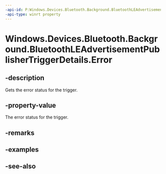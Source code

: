 ```yaml
---
-api-id: P:Windows.Devices.Bluetooth.Background.BluetoothLEAdvertisementPublisherTriggerDetails.Error
-api-type: winrt property
---
```


<!-- Property syntax
public Windows.Devices.Bluetooth.BluetoothError Error { get; }
-->

# Windows.Devices.Bluetooth.Background.BluetoothLEAdvertisementPublisherTriggerDetails.Error

## -description
Gets the error status for the trigger.

## -property-value
The error status for the trigger.

## -remarks

## -examples

## -see-also
